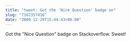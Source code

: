 ```yaml
---
title: "tweet: Got the 'Nice Question' badge on"
slug: "7162357416"
date: "2009-12-29T15:44:43+00:00"
---
```

Got the "Nice Question" badge on Stackoverflow. Sweet!